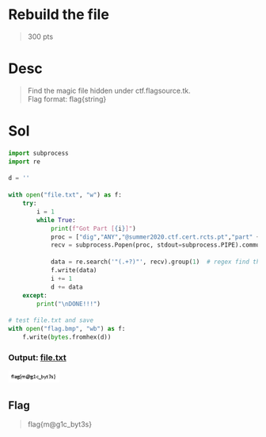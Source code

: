 # Rebuild the file
> 300 pts

# Desc
> Find the magic file hidden under ctf.flagsource.tk. <br>
> Flag format: flag{string}

# Sol

```py
import subprocess
import re

d = ''

with open("file.txt", "w") as f:
	try:
		i = 1
		while True:
			print(f"Got Part [{i}]")
			proc = ["dig","ANY","@summer2020.ctf.cert.rcts.pt","part" +str(i)+ ".file.ctf.flagsource.tk"]
			recv = subprocess.Popen(proc, stdout=subprocess.PIPE).communicate()[0].decode()

			data = re.search('"(.+?)"', recv).group(1)	# regex find the hex bytes
			f.write(data)
			i += 1
			d += data
	except:
		print("\nDONE!!!")

# test file.txt and save
with open("flag.bmp", "wb") as f:
	f.write(bytes.fromhex(d))

```
### Output: [file.txt](file.txt)

![flag](flag.bmp)

## Flag
> flag{m@g1c_byt3s}
